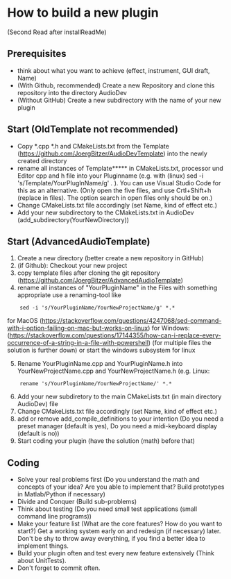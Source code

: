# How to build a new plugin
(Second Read after installReadMe)
## Prerequisites
* think about what you want to achieve (effect, instrument, GUI draft, Name)
* (With Github, recommended) Create a new Repository and clone this repository into the directory AudioDev
* (Without GitHub) Create a new subdirectory with the name of your new plugin

## Start (OldTemplate not recommended)
* Copy *.cpp *.h and CMakeLists.txt from the Template (https://github.com/JoergBitzer/AudioDevTemplate) into the newly created directory
* rename all instances of Template***** in CMakeLists.txt, processor und Editor cpp and h file into your Pluginname (e.g. with (linux) sed -i 's/Template/YourPlugInName/g' *.* ). You can use Visual Studio Code for this as an alternative. (Only open the five files, and use Crtl+Shift+h (replace in files). The option search in open files only should be on.)
* Change CMakeLists.txt file accordingly (set Name, kind of effect etc.)
* Add your new subdirectory to the CMakeLists.txt in AudioDev (add_subdirectory(YourNewDirectory))

## Start (AdvancedAudioTemplate)
1. Create a new directory (better create a new repository in GitHub)
2. (if Github): Checkout your new project
3. copy template files after cloning the git repository (https://github.com/JoergBitzer/AdvancedAudioTemplate)
4. rename all instances of "YourPluginName" in the Files with something appropriate 
    use a renaming-tool like   
```console    
    sed -i 's/YourPluginName/YourNewProjectName/g' *.*
```    
for MacOS (https://stackoverflow.com/questions/4247068/sed-command-with-i-option-failing-on-mac-but-works-on-linux)
for Windows: (https://stackoverflow.com/questions/17144355/how-can-i-replace-every-occurrence-of-a-string-in-a-file-with-powershell)  (for multiple files the solution is further down) or start the windows subsystem for linux

5. Rename YourPluginName.cpp and YourPluginName.h into YourNewProjectName.cpp and YourNewProjectName.h (e.g. Linux: 
```console    
    rename 's/YourPluginName/YourNewProjectName/' *.*     
```    
6. Add your new subdiretory to the main CMakeLists.txt (in main directory AudioDev) file
7. Change CMakeLists.txt file accordingly (set Name, kind of effect etc.)
8. add or remove add_compile_definitions to your intention (Do you need a preset manager (default is yes), 
                                                            Do you need a midi-keyboard display (default is no)) 
10. Start coding your plugin (have the solution (math) before that) 


## Coding
* Solve your real problems first (Do you understand the math and concepts of your idea? Are you able to implement that? Build prototypes in Matlab/Python if necessary)
* Divide and Conquer (Build sub-problems) 
* Think about testing (Do you need small test applications (small command line programs))
* Make your feature list (What are the core features? How do you want to start?) Get a working system early on and redesign (if necessary) later. Don't be shy to throw away everything, if you find a better idea to implement things.
* Build your plugin often and test every new feature extensively (Think about UnitTests).
* Don't forget to commit often.
